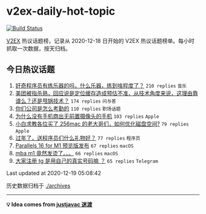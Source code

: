# v2ex-daily-hot-topic

[![Build Status](https://github.com/realleonardo/v2ex-daily-hot-topic/workflows/schedule/badge.svg?branch=main)](https://github.com/realleonardo/v2ex-daily-hot-topic/actions)

[V2EX](https://www.v2ex.com/) 热议话题榜，记录从 2020-12-18 日开始的 V2EX 热议话题榜单。每小时抓取一次数据，按天归档。

## 今日热议话题

<!-- BEGIN -->
1. [好奇程序员有练乐器的吗，什么乐器，练到啥程度了？](https://www.v2ex.com/t/736641) ``210 replies`` ``音乐``
1. [美团被指杀熟，回应说是定位缓存造成预估不准，从技术角度来说，这理由靠谱么？还是甩锅技术？](https://www.v2ex.com/t/736637) ``174 replies`` ``问与答``
1. [你们公司是怎么考勤的](https://www.v2ex.com/t/736660) ``110 replies`` ``职场话题``
1. [为什么没有手机商出无前置摄像头的手机](https://www.v2ex.com/t/736611) ``103 replies`` ``Apple``
1. [小白求教各位买了 256mac 的老大哥们，如何优化磁盘空间?](https://www.v2ex.com/t/736679) ``79 replies`` ``Apple``
1. [过年了，送程序员们什么礼物好？](https://www.v2ex.com/t/736680) ``77 replies`` ``程序员``
1. [Parallels 16 for M1 预览版发布](https://www.v2ex.com/t/736594) ``67 replies`` ``macOS``
1. [mba m1 竟然发烫了。。。](https://www.v2ex.com/t/736773) ``66 replies`` ``macOS``
1. [大家注册 tg 是用自己的真实号码嘛 ？](https://www.v2ex.com/t/736605) ``65 replies`` ``Telegram``

Last updated at 2020-12-19 05:08:42
<!-- END -->

历史数据归档于 [./archives](./archives)

---

**💡 Idea comes from [justjavac 迷渡](https://github.com/justjavac/)**
